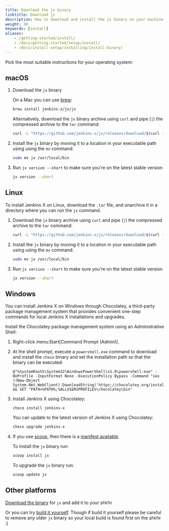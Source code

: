 ```yaml
---
title: Download the jx binary
linktitle: Download jx
description: How to download and install the jx binary on your machine
weight: 30
keywords: [install]
aliases:
    - /getting-started/install/
    - /docs/getting-started/setup/install/
    - /docs/install-setup/installing/install-binary/
---
```


Pick the most suitable instructions for your operating system:

## macOS

1. Download the `jx` binary

    On a Mac you can use [brew](https://brew.sh/):

    ```sh
    brew install jenkins-x/jx/jx
    ```

    Alternatively, download the `jx` binary archive using `curl` and pipe (`|`) the compressed archive to
    the `tar` command:

    ```sh
    curl -L "https://github.com/jenkins-x/jx/releases/download/$(curl --silent "https://github.com/jenkins-x/jx/releases/latest" | sed 's#.*tag/\(.*\)\".*#\1#')/jx-darwin-amd64.tar.gz" | tar xzv "jx"
    ```

1. Install the `jx` binary by moving it to a location in your executable path using using the `mv` command:

    ```sh
    sudo mv jx /usr/local/bin
    ```

1. Run `jx version --short` to make sure you're on the latest stable version

   ```sh
   jx version --short
   ```

## Linux

To install Jenkins X on Linux, download the `.tar` file, and unarchive it in a directory where you can run the `jx` command.

1. Download the `jx` binary archive using `curl` and pipe (`|`) the compressed archive to
    the `tar` command:

    ```sh
    curl -L "https://github.com/jenkins-x/jx/releases/download/$(curl --silent "https://github.com/jenkins-x/jx/releases/latest" | sed 's#.*tag/\(.*\)\".*#\1#')/jx-linux-amd64.tar.gz" | tar xzv "jx"
    ```

1. Install the `jx` binary by moving it to a location in your executable path using using the `mv` command:

    ```sh
    sudo mv jx /usr/local/bin
    ```

1. Run `jx version --short` to make sure you're on the latest stable version

    ```sh
    jx version --short
    ```

## Windows

You can install Jenkins X on Windows through Chocolatey, a third-party package management system that provides convenient one-step commands for local Jenkins X installations and upgrades.

Install the Chocolatey package management system using an Administrative
Shell:

1. Right-click menu:Start\[Command Prompt (Admin)\].

1. At the shell prompt, execute a `powershell.exe` command to download
    and install the `choco` binary and set the installation path so that
    the binary can be executed:

    ```shell
    @"%SystemRoot%\System32\WindowsPowerShell\v1.0\powershell.exe" -NoProfile -InputFormat None -ExecutionPolicy Bypass -Command "iex ((New-Object System.Net.WebClient).DownloadString('https://chocolatey.org/install.ps1'))" && SET "PATH=%PATH%;%ALLUSERSPROFILE%\chocolatey\bin"
    ```

1. Install Jenkins X using Chocolatey:

    ```shell
    choco install jenkins-x
    ```

    You can update to the latest version of Jenkins X using Chocolatey:

    ```sh
    choco upgrade jenkins-x
    ```

1. If you use [scoop](https://scoop.sh), then there is a [manifest available](https://github.com/lukesampson/scoop/blob/master/bucket/jx.json).

    To install the `jx` binary run:

    ```sh
    scoop install jx
    ```

    To upgrade the `jx` binary run:

    ```sh
    scoop update jx
    ```

## Other platforms

[Download the binary](https://github.com/jenkins-x/jx/releases) for `jx` and add it to your `$PATH`

Or you can try [build it yourself](/docs/contributing/).
Though if build it yourself please be careful to remove any older `jx` binary so your local build is found first on the `$PATH` :)
